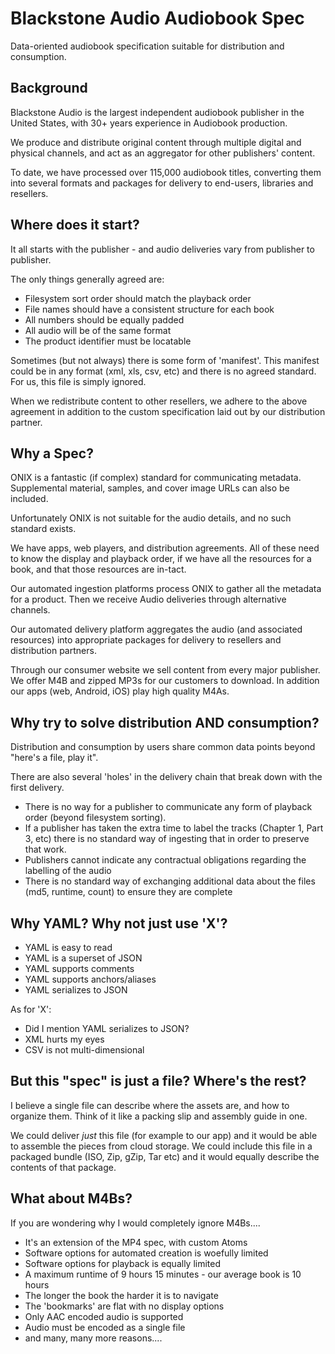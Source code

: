 # Blackstone Audio Audiobook Spec

Data-oriented audiobook specification suitable for distribution and consumption.

## Background

Blackstone Audio is the largest independent audiobook publisher in the United States, with 30+ years experience in Audiobook production.

We produce and distribute original content through multiple digital and physical channels, and act as an aggregator for other publishers' content.

To date, we have processed over 115,000 audiobook titles, converting them into several formats and packages for delivery to end-users, libraries and resellers.

## Where does it start?

It all starts with the publisher - and audio deliveries vary from publisher to publisher.

The only things generally agreed are:

* Filesystem sort order should match the playback order
*  File names should have a consistent structure for each book
*  All numbers should be equally padded
*  All audio will be of the same format
*  The product identifier must be locatable

Sometimes (but not always) there is some form of 'manifest'. This manifest could be in any format (xml, xls, csv, etc) and there is no agreed standard. For us, this file is simply ignored.

When we redistribute content to other resellers, we adhere to the above agreement in addition to the custom specification laid out by our distribution partner.

## Why a Spec?

ONIX is a fantastic (if complex) standard for communicating metadata. Supplemental material, samples, and cover image URLs can also be included.

Unfortunately ONIX is not suitable for the audio details, and no such standard exists.

We have apps, web players, and distribution agreements. All of these need to know the display and playback order, if we have all the resources for a book, and that those resources are in-tact.

Our automated ingestion platforms process ONIX to gather all the metadata for a product. Then we receive Audio deliveries through alternative channels.

Our automated delivery platform aggregates the audio (and associated resources) into appropriate packages for delivery to resellers and distribution partners.

Through our consumer website we sell content from every major publisher. We offer M4B and zipped MP3s for our customers to download. In addition our apps (web, Android, iOS) play high quality M4As.

## Why try to solve distribution AND consumption?

Distribution and consumption by users share common data points beyond "here's a file, play it".

There are also several 'holes' in the delivery chain that break down with the first delivery.

* There is no way for a publisher to communicate any form of playback order (beyond filesystem sorting).
* If a publisher has taken the extra time to label the tracks (Chapter 1, Part 3, etc) there is no standard way of ingesting that in order to preserve that work.
* Publishers cannot indicate any contractual obligations regarding the labelling of the audio
* There is no standard way of exchanging additional data about the files (md5, runtime, count) to ensure they are complete

## Why YAML? Why not just use 'X'?

* YAML is easy to read
* YAML is a superset of JSON
* YAML supports comments
* YAML supports anchors/aliases
* YAML serializes to JSON

As for 'X':

* Did I mention YAML serializes to JSON?
* XML hurts my eyes
* CSV is not multi-dimensional

## But this "spec" is just a file? Where's the rest?

I believe a single file can describe where the assets are, and how to organize them. Think of it like a packing slip and assembly guide in one.

We could deliver *just* this file (for example to our app) and it would be able to assemble the pieces from cloud storage.
We could include this file in a packaged bundle (ISO, Zip, gZip, Tar etc) and it would equally describe the contents of that package.

## What about M4Bs?

If you are wondering why I would completely ignore M4Bs....

* It's an extension of the MP4 spec, with custom Atoms
* Software options for automated creation is woefully limited
* Software options for playback is equally limited
* A maximum runtime of 9 hours 15 minutes - our average book is 10 hours
* The longer the book the harder it is to navigate
* The 'bookmarks' are flat with no display options
* Only AAC encoded audio is supported
* Audio must be encoded as a single file
* and many, many more reasons....